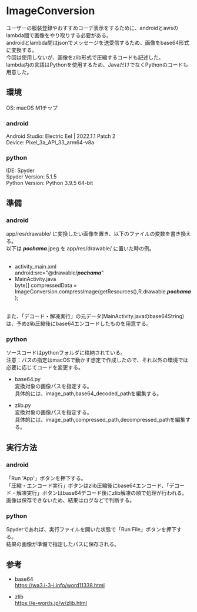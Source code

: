 # ImageConversion
ユーザーの服装登録やおすすめコーデ表示をするために、androidとawsのlambda間で画像をやり取りする必要がある。<br>
androidとlambda間はjsonでメッセージを送受信するため、画像をbase64形式に変換する。<br>
今回は使用しないが、画像をzlib形式で圧縮するコードも記述した。<br>
lambda内の言語はPythonを使用するため、JavaだけでなくPythonのコードも用意した。<br>

## 環境
OS: macOS M1チップ<br>

### android
Android Studio: Electric Eel | 2022.1.1 Patch 2<br>
Device: Pixel_3a_API_33_arm64-v8a

### python
IDE: Spyder<br>
Spyder Version: 5.1.5<br>
Python Version: Python 3.9.5 64-bit

## 準備

### android
app/res/drawable/ に変換したい画像を置き、以下のファイルの変数を書き換える。<br>
以下は ***pochama***.jpeg を app/res/drawable/ に置いた時の例。<br><br>

- activity_main.xml<br>
android:src="@drawable/***pochama***"
- MainActivity.java<br>
byte[] compressedData = ImageConversion.compressImage(getResources(),R.drawable.***pochama***);
<br><br>

また、「デコード・解凍実行」の元データ(MainActivity.javaのbase64String)は、予めzlib圧縮後にbase64エンコードしたものを用意する。<br>

### python
ソースコードはpythonフォルダに格納されている。<br>
注意：パスの指定はmacOSで動かす想定で作成したので、それ以外の環境では必要に応じてコードを変更する。
- base64.py<br>
変換対象の画像パスを指定する。<br>
具体的には、image_path,base64_decoded_pathを編集する。<br>

- zlib.py<br>
変換対象の画像パスを指定する。<br>
具体的には、image_path,compressed_path,decompressed_pathを編集する。<br>

## 実行方法

### android
「Run 'App'」ボタンを押下する。<br>
「圧縮・エンコード実行」ボタンはzlib圧縮後にbase64エンコード、「デコード・解凍実行」ボタンはbase64デコード後にzlib解凍の順で処理が行われる。<br>
画像は保存できないため、結果はログなどで判断する。

### python
Spyderであれば、実行ファイルを開いた状態で「Run File」ボタンを押下する。<br>
結果の画像が準備で指定したパスに保存される。

## 参考
- base64<br>
https://wa3.i-3-i.info/word11338.html

- zlib<br>
https://e-words.jp/w/zlib.html
